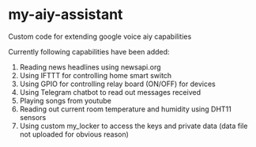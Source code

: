 # my-aiy-assistant
Custom code for extending google voice aiy capabilities

Currently following capabilities have been added:
1. Reading news headlines using newsapi.org
2. Using IFTTT for controlling home smart switch
3. Using GPIO for controlling relay board (ON/OFF) for devices
4. Using Telegram chatbot to read out messages received
5. Playing songs from youtube 
6. Reading out current room temperature and humidity using DHT11 sensors
7. Using custom my_locker to access the keys and private data (data file not uploaded for obvious reason) 


